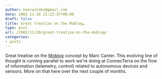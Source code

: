 ```yaml
---
author: nearwalden@gmail.com
date: 2002-11-26 21:22:37+00:00
draft: false
title: Great treatise on the Moblog…
type: post
url: /2002/11/26/great-treatise-on-the-moblog/
categories:
- posts
---
```


Great treatise on the [Moblog](//blogs.it/0100198/2002/11/22.html#a361') concept by Marc Canter.  This evolving line of thought is running parallel to work we're doing at ConnecTerra on the flow of information (telemetry, control) related to autonomous devices and sensors.  More on that here over the next couple of months.



